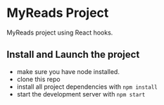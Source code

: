 # MyReads Project

MyReads project using React hooks.

## Install and Launch the project

- make sure you have node installed.
- clone this repo
- install all project dependencies with `npm install`
- start the development server with `npm start`
